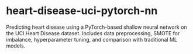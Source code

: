 # heart-disease-uci-pytorch-nn
Predicting heart disease using a PyTorch-based shallow neural network on the UCI Heart Disease dataset. Includes data preprocessing, SMOTE for imbalance, hyperparameter tuning, and comparison with traditional ML models.
